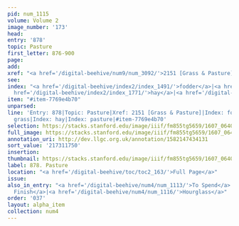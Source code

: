 ```yaml
---
pid: num_1115
volume: Volume 2
image_number: '173'
head:
entry: '878'
topic: Pasture
first_letter: 876-900
page:
add:
xref: "<a href='/digital-beehive/num9/num_3092/'>2151 [Grass & Pasture]</a>"
see:
index: "<a href='/digital-beehive/index2/index_1491/'>fodder</a>|<a href='/digital-beehive/index2/index_1694/'>grass</a>|<a
  href='/digital-beehive/index2/index_1771/'>hay</a>|<a href='/digital-beehive/index4/index_2914/'>pasture</a>"
item: "#item-7769e4b70"
unparsed:
line: 'Entry: 878|Topic: Pasture|Xref: 2151 [Grass & Pasture]|Index: fodder|Index:
  grass|Index: hay|Index: pasture|#item-7769e4b70'
selection: https://stacks.stanford.edu/image/iiif/fm855tg5659/1607_0640/425,1750,2796,318/full/0/default.jpg
full_image: https://stacks.stanford.edu/image/iiif/fm855tg5659/1607_0640/full/full/0/default.jpg
annotation_uri: http://dev.llgc.org.uk/annotation/1582147434131
sort_value: '217311750'
insertion:
thumbnail: https://stacks.stanford.edu/image/iiif/fm855tg5659/1607_0640/425,1750,600,180/250,/0/default.jpg
label: 878. Pasture
location: "<a href='/digital-beehive/toc/toc2_163/'>Full Page</a>"
issue:
also_in_entry: "<a href='/digital-beehive/num4/num_1113/'>To Spend</a>|<a href='/digital-beehive/num4/num_1114/'>To
  Finish</a>|<a href='/digital-beehive/num4/num_1116/'>Hourglass</a>"
order: '037'
layout: alpha_item
collection: num4
---
```

